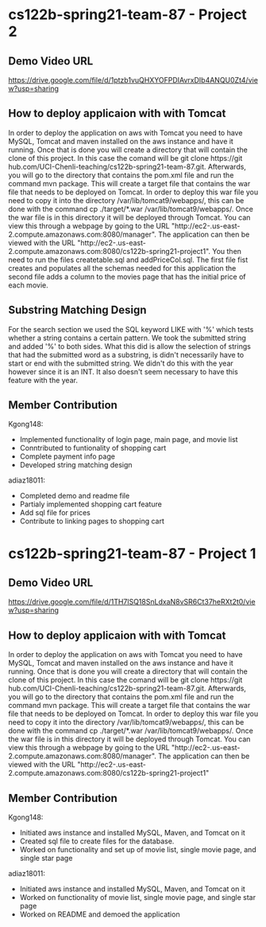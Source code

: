 ﻿# cs122b-spring21-team-87 - Project 2
 
 ## Demo Video URL
 
 https://drive.google.com/file/d/1ptzb1vuQHXYOFPDIAvrxDIb4ANQU0Zt4/view?usp=sharing
 
 ## How to deploy applicaion with with Tomcat
 In order to deploy the application on aws with Tomcat you need to have MySQL, Tomcat and maven installed on the aws instance and have it running. 
 Once that is done you will create a directory that will contain the clone of this project. In this case the comand will be git clone https://git
 hub.com/UCI-Chenli-teaching/cs122b-spring21-team-87.git. Afterwards, you will go to the directory that contains the pom.xml file and run the command mvn package. This will create a target file that contains the war file that needs to be deployed on Tomcat. In order to deploy this war file you need to copy it into the directory /var/lib/tomcat9/webapps/, this can be done with the command cp ./target/*.war /var/lib/tomcat9/webapps/. Once the war file is in this directory it will be deployed through Tomcat. You can view this through a webpage by going to the URL "http://ec2-<ip address>.us-east-2.compute.amazonaws.com:8080/manager". The application can then be viewed with the URL "http://ec2-<ip address>.us-east-2.compute.amazonaws.com:8080/cs122b-spring21-project1". You then need to run the files createtable.sql and addPriceCol.sql. The first file fist creates and populates all the schemas needed for this application the second file  adds a column to the movies page that has the initial price of each movie.

 ## Substring Matching Design
 For the search section we used the SQL keyword LIKE with '%' which tests whether a string contains a certain pattern. We took the submitted string and added '%' to both sides. What this did is allow the selection of strings that had the submitted word as a substring, is didn't necessarily have to start or end with the submitted string. We didn't do this with the year however since it is an INT. It also doesn't seem necessary to have this feature with the year.

 ## Member Contribution

Kgong148: 
 - Implemented functionality of login page, main page, and movie list
 - Conntributed to funtionality of shopping cart
 - Complete payment info page
 - Developed string matching design

adiaz18011:
- Completed demo and readme file
- Partialy implemented shopping cart feature
- Add sql file for prices
- Contribute to linking pages to shopping cart
  
 
 # cs122b-spring21-team-87 - Project 1
 
 ## Demo Video URL
 
 https://drive.google.com/file/d/1TH7lSQ18SnLdxaN8vSR6Ct37heRXt2t0/view?usp=sharing
 
 ## How to deploy applicaion with with Tomcat
 In order to deploy the application on aws with Tomcat you need to have MySQL, Tomcat and maven installed on the aws instance and have it running. 
 Once that is done you will create a directory that will contain the clone of this project. In this case the comand will be git clone https://git
 hub.com/UCI-Chenli-teaching/cs122b-spring21-team-87.git. Afterwards, you will go to the directory that contains the pom.xml file and run the command mvn package. This will create a target file that contains the war file that needs to be deployed on Tomcat. In order to deploy this war file you need to copy it into the directory /var/lib/tomcat9/webapps/, this can be done with the command cp ./target/*.war /var/lib/tomcat9/webapps/. Once the war file is in this directory it will be deployed through Tomcat. You can view this through a webpage by going to the URL "http://ec2-<ip address>.us-east-2.compute.amazonaws.com:8080/manager". The application can then be viewed with the URL 
  "http://ec2-<ip address>.us-east-2.compute.amazonaws.com:8080/cs122b-spring21-project1"

 ## Member Contribution

Kgong148: 
 - Initiated aws instance and installed MySQL, Maven, and Tomcat on it
 - Created sql file to create files for the database. 
 - Worked on functionality and set up of movie list, single movie page, and single star page

adiaz18011:
- Initiated aws instance and installed MySQL, Maven, and Tomcat on it
- Worked on functionality of movie list, single movie page, and single star page
- Worked on README and demoed the application
